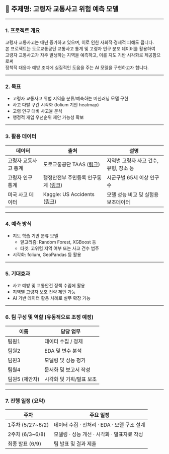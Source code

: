 ## 📌 주제명: 고령자 교통사고 위험 예측 모델

---

### 1. 프로젝트 개요  
고령자 교통사고는 매년 증가하고 있으며, 이로 인한 사회적·경제적 피해도 큽니다.  
본 프로젝트는 도로교통공단 교통사고 통계 및 고령자 인구 분포 데이터를 활용하여  
고령자 교통사고가 자주 발생하는 지역을 예측하고, 이를 지도 기반 시각화로 제공함으로써  
정책적 대응과 예방 조치에 실질적인 도움을 주는 AI 모델을 구현하고자 합니다.

---

### 2. 목표  
- 고령자 교통사고 위험 지역을 분류/예측하는 머신러닝 모델 구현  
- 사고 다발 구간 시각화 (folium 기반 heatmap)  
- 고령 인구 대비 사고율 분석  
- 행정적 개입 우선순위 제안 가능성 확보

---

### 3. 활용 데이터

| 데이터 | 출처 | 설명 |
|--------|------|------|
| 고령자 교통사고 통계 | 도로교통공단 TAAS ([링크](https://taas.koroad.or.kr)) | 지역별 고령자 사고 건수, 유형, 장소 등 |
| 고령자 인구 통계 | 행정안전부 주민등록 인구통계 ([링크](https://jumin.mois.go.kr)) | 시군구별 65세 이상 인구수 |
| 미국 사고 데이터 | Kaggle: US Accidents ([링크](https://www.kaggle.com/datasets/sobhanmoosavi/us-accidents)) | 모델 성능 비교 및 실험용 보조데이터 |

---

### 4. 예측 방식
- 지도 학습 기반 분류 모델  
  - 알고리즘: Random Forest, XGBoost 등  
  - 타겟: 고위험 지역 여부 또는 사고 건수 범주
- 시각화: folium, GeoPandas 등 활용

---

### 5. 기대효과  
- 사고 예방 및 교통안전 정책 수립에 활용  
- 지역별 고령자 보호 전략 제안 가능  
- AI 기반 데이터 활용 사례로 실무 확장 가능

---

### 6. 팀 구성 및 역할 (유동적으로 조정 예정)

| 이름 | 담당 업무 |
|------|-----------|
| 팀원1 | 데이터 수집 / 정제 |
| 팀원2 | EDA 및 변수 분석 |
| 팀원3 | 모델링 및 성능 평가 |
| 팀원4 | 문서화 및 보고서 작성 |
| 팀원5 (제안자) | 시각화 및 기획/발표 보조 |

---

### 7. 진행 일정 (요약)

| 주차 | 주요 일정 |
|------|-----------|
| 1주차 (5/27~6/2) | 데이터 수집 · 전처리 · EDA · 모델 구조 설계 |
| 2주차 (6/3~6/8) | 모델링 · 성능 개선 · 시각화 · 발표자료 작성 |
| 최종 발표 (6/9) | 팀 발표 및 결과 제출 |
